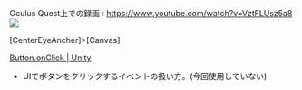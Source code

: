 Oculus Quest上での録画 : https://www.youtube.com/watch?v=VztFLUsz5a8
[![](https://img.youtube.com/vi/VztFLUsz5a8/0.jpg)](https://www.youtube.com/watch?v=VztFLUsz5a8)

[CenterEyeAncher]>[Canvas]

[Button.onClick | Unity](https://docs.unity3d.com/ja/2018.4/ScriptReference/UI.Button-onClick.html)
 - UIでボタンをクリックするイベントの扱い方。(今回使用していない)

